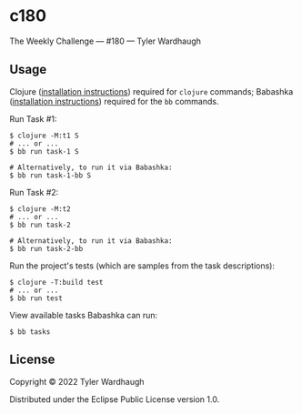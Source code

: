 # c180

The Weekly Challenge — #180 — Tyler Wardhaugh

## Usage

Clojure ([installation instructions](https://clojure.org/guides/getting_started#_clojure_installer_and_cli_tools)) required for `clojure` commands; Babashka ([installation instructions](https://github.com/babashka/babashka#quickstart)) required for the `bb` commands.

Run Task #1:

    $ clojure -M:t1 S
    # ... or ...
    $ bb run task-1 S

    # Alternatively, to run it via Babashka:
    $ bb run task-1-bb S

Run Task #2:

    $ clojure -M:t2
    # ... or ...
    $ bb run task-2

    # Alternatively, to run it via Babashka:
    $ bb run task-2-bb

Run the project's tests (which are samples from the task descriptions):

    $ clojure -T:build test
    # ... or ...
    $ bb run test

View available tasks Babashka can run:

    $ bb tasks

## License

Copyright © 2022 Tyler Wardhaugh

Distributed under the Eclipse Public License version 1.0.
